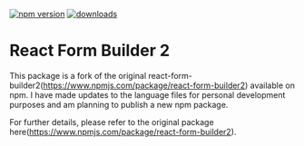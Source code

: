 [![npm version](https://badge.fury.io/js/react-form-builder2.svg)](//npmjs.com/package/react-form-builder2)
[![downloads](https://img.shields.io/npm/dm/react-form-builder2.svg)](https://img.shields.io/npm/dm/react-form-builder2.svg)
# React Form Builder 2
This package is a fork of the original react-form-builder2(https://www.npmjs.com/package/react-form-builder2) available on npm. I have made updates to the language files for personal development purposes and am planning to publish a new npm package.

For further details, please refer to the original package here(https://www.npmjs.com/package/react-form-builder2).